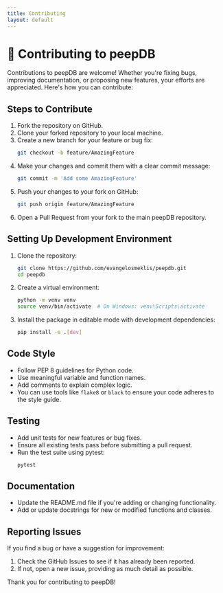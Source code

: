 ```yaml
---
title: Contributing
layout: default
---
```


# 🤝 Contributing to peepDB

Contributions to peepDB are welcome! Whether you're fixing bugs, improving documentation, or proposing new features, your efforts are appreciated. Here's how you can contribute:

## Steps to Contribute

1. Fork the repository on GitHub.
2. Clone your forked repository to your local machine.
3. Create a new branch for your feature or bug fix:
   ```bash
   git checkout -b feature/AmazingFeature
   ```
4. Make your changes and commit them with a clear commit message:
   ```bash
   git commit -m 'Add some AmazingFeature'
   ```
5. Push your changes to your fork on GitHub:
   ```bash
   git push origin feature/AmazingFeature
   ```
6. Open a Pull Request from your fork to the main peepDB repository.

## Setting Up Development Environment

1. Clone the repository:
   ```bash
   git clone https://github.com/evangelosmeklis/peepdb.git
   cd peepdb
   ```

2. Create a virtual environment:
   ```bash
   python -m venv venv
   source venv/bin/activate  # On Windows: venv\Scripts\activate
   ```

3. Install the package in editable mode with development dependencies:
   ```bash
   pip install -e .[dev]
   ```

## Code Style

- Follow PEP 8 guidelines for Python code.
- Use meaningful variable and function names.
- Add comments to explain complex logic.
- You can use tools like `flake8` or `black` to ensure your code adheres to the style guide.

## Testing

- Add unit tests for new features or bug fixes.
- Ensure all existing tests pass before submitting a pull request.
- Run the test suite using pytest:
  ```bash
  pytest
  ```

## Documentation

- Update the README.md file if you're adding or changing functionality.
- Add or update docstrings for new or modified functions and classes.

## Reporting Issues

If you find a bug or have a suggestion for improvement:

1. Check the GitHub Issues to see if it has already been reported.
2. If not, open a new issue, providing as much detail as possible.

Thank you for contributing to peepDB!
